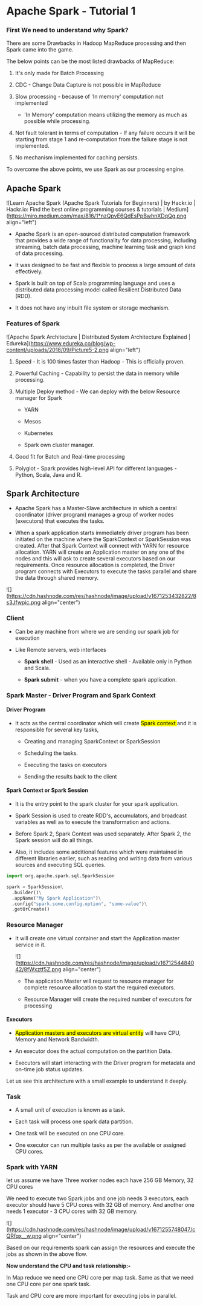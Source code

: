# Apache Spark - Tutorial 1

### First We need to understand why Spark?

There are some Drawbacks in Hadoop MapReduce processing and then Spark came into the game.

The below points can be the most listed drawbacks of MapReduce:

1. It's only made for Batch Processing
    
2. CDC - Change Data Capture is not possible in MapReduce
    
3. Slow processing - because of 'In memory' computation not implemented
    
    * 'In Memory' computation means utilizing the memory as much as possible while processing.
        
4. Not fault tolerant in terms of computation - If any failure occurs it will be starting from stage 1 and re-computation from the failure stage is not implemented.
    
5. No mechanism implemented for caching persists.
    

To overcome the above points, we use Spark as our processing engine.

## Apache Spark

![Learn Apache Spark (Apache Spark Tutorials for Beginners) | by Hackr.io |  Hackr.io: Find the best online programming courses & tutorials | Medium](https://miro.medium.com/max/816/1*nzQpvE6QdEsPpBwhnXDqQg.png align="left")

* Apache Spark is an open-sourced distributed computation framework that provides a wide range of functionality for data processing, including streaming, batch data processing, machine learning task and graph kind of data processing.
    
* It was designed to be fast and flexible to process a large amount of data effectively.
    
* Spark is built on top of Scala programming language and uses a distributed data processing model called Resilient Distributed Data (RDD).
    
* It does not have any inbuilt file system or storage mechanism.
    

### Features of Spark

![Apache Spark Architecture | Distributed System Architecture Explained |  Edureka](https://www.edureka.co/blog/wp-content/uploads/2018/09/Picture5-2.png align="left")

1. Speed - It is 100 times faster than Hadoop - This is officially proven.
    
2. Powerful Caching - Capability to persist the data in memory while processing.
    
3. Multiple Deploy method - We can deploy with the below Resource manager for Spark
    
    * YARN
        
    * Mesos
        
    * Kubernetes
        
    * Spark own cluster manager.
        
4. Good fit for Batch and Real-time processing
    
5. Polyglot - Spark provides high-level API for different languages - Python, Scala, Java and R.
    

## Spark Architecture

* Apache Spark has a Master-Slave architecture in which a central coordinator (driver program) manages a group of worker nodes (executors) that executes the tasks.
    
* When a spark application starts immediately driver program has been initiated on the machine where the SparkContext or SparkSession was created. After that Spark Context will connect with YARN for resource allocation. YARN will create an Application master on any one of the nodes and this will ask to create several executors based on our requirements. Once resource allocation is completed, the Driver program connects with Executors to execute the tasks parallel and share the data through shared memory.
    

![](https://cdn.hashnode.com/res/hashnode/image/upload/v1671253432822/8s3Jfwpic.png align="center")

### Client

* Can be any machine from where we are sending our spark job for execution
    
* Like Remote servers, web interfaces
    
    * **Spark shell** \- Used as an interactive shell - Available only in Python and Scala.
        
    * **Spark submit** - when you have a complete spark application.
        

### Spark Master - Driver Program and Spark Context

#### Driver Program

* It acts as the central coordinator which will create <mark>Spark context </mark> and it is responsible for several key tasks,
    
    * Creating and managing SparkContext or SparkSession
        
    * Scheduling the tasks.
        
    * Executing the tasks on executors
        
    * Sending the results back to the client
        

#### Spark Context or Spark Session

* It is the entry point to the spark cluster for your spark application.
    
* Spark Session is used to create RDD's, accumulators, and broadcast variables as well as to execute the transformation and actions.
    
* Before Spark 2, Spark Context was used separately. After Spark 2, the Spark session will do all things.
    
* Also, it includes some additional features which were maintained in different libraries earlier, such as reading and writing data from various sources and executing SQL queries.
    

```python
import org.apache.spark.sql.SparkSession

spark = SparkSession\
  .builder()\
  .appName("My Spark Application")\
  .config("spark.some.config.option", "some-value")\
  .getOrCreate()
```

### Resource Manager

* It will create one virtual container and start the Application master service in it.
    
    ![](https://cdn.hashnode.com/res/hashnode/image/upload/v1671254484042/8fWxztf5Z.png align="center")
    
    * The application Master will request to resource manager for complete resource allocation to start the required executors.
        
    * Resource Manager will create the required number of executors for processing
        

#### Executors

* <mark>Application masters and executors are virtual entity</mark> will have CPU, Memory and Network Bandwidth.
    
* An executor does the actual computation on the partition Data.
    
* Executors will start interacting with the Driver program for metadata and on-time job status updates.
    

Let us see this architecture with a small example to understand it deeply.

### Task

* A small unit of execution is known as a task.
    
* Each task will process one spark data partition.
    
* One task will be executed on one CPU core.
    
* One executor can run multiple tasks as per the available or assigned CPU cores.
    

### Spark with YARN

let us assume we have Three worker nodes each have 256 GB Memory, 32 CPU cores

We need to execute two Spark jobs and one job needs 3 executors, each executor should have 5 CPU cores with 32 GB of memory. And another one needs 1 executor - 3 CPU cores with 32 GB memory.

![](https://cdn.hashnode.com/res/hashnode/image/upload/v1671255748047/cQRfqx__w.png align="center")

Based on our requirements spark can assign the resources and execute the jobs as shown in the above flow.

**Now understand the CPU and task relationship:-**

In Map reduce we need one CPU core per map task. Same as that we need one CPU core per one spark task.

Task and CPU core are more important for executing jobs in parallel.